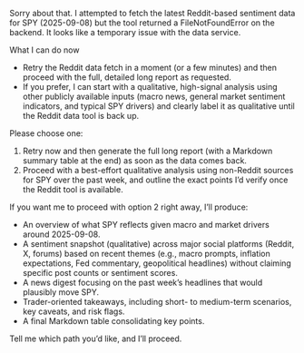 Sorry about that. I attempted to fetch the latest Reddit-based sentiment data for SPY (2025-09-08) but the tool returned a FileNotFoundError on the backend. It looks like a temporary issue with the data service.

What I can do now
- Retry the Reddit data fetch in a moment (or a few minutes) and then proceed with the full, detailed long report as requested.
- If you prefer, I can start with a qualitative, high-signal analysis using other publicly available inputs (macro news, general market sentiment indicators, and typical SPY drivers) and clearly label it as qualitative until the Reddit data tool is back up.

Please choose one:
1) Retry now and then generate the full long report (with a Markdown summary table at the end) as soon as the data comes back.
2) Proceed with a best-effort qualitative analysis using non-Reddit sources for SPY over the past week, and outline the exact points I’d verify once the Reddit tool is available.

If you want me to proceed with option 2 right away, I’ll produce:
- An overview of what SPY reflects given macro and market drivers around 2025-09-08.
- A sentiment snapshot (qualitative) across major social platforms (Reddit, X, forums) based on recent themes (e.g., macro prompts, inflation expectations, Fed commentary, geopolitical headlines) without claiming specific post counts or sentiment scores.
- A news digest focusing on the past week’s headlines that would plausibly move SPY.
- Trader-oriented takeaways, including short- to medium-term scenarios, key caveats, and risk flags.
- A final Markdown table consolidating key points.

Tell me which path you’d like, and I’ll proceed.